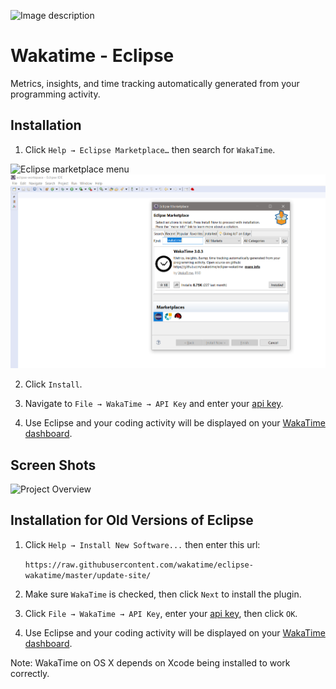 ![Image description](https://i1.faceprep.in/ProGrad/face-logo-resized.png)
# Wakatime - Eclipse

Metrics, insights, and time tracking automatically generated from your programming activity.


## Installation

1. Click `Help → Eclipse Marketplace…` then search for `WakaTime`.

![Eclipse marketplace menu](https://wakatime.com/static/img/plugins/installing/eclipse.png)
![type install](./images/type-wakatime.png)

2. Click `Install`.

3. Navigate to `File → WakaTime → API Key` and enter your [api key](https://wakatime.com/settings#apikey).

4. Use Eclipse and your coding activity will be displayed on your [WakaTime dashboard](https://wakatime.com).


## Screen Shots

![Project Overview](https://wakatime.com/static/img/ScreenShots/Screen-Shot-2016-03-21.png)



## Installation for Old Versions of Eclipse

1. Click `Help → Install New Software...` then enter this url:

    `https://raw.githubusercontent.com/wakatime/eclipse-wakatime/master/update-site/`

2. Make sure `WakaTime` is checked, then click `Next` to install the plugin.

3. Click `File → WakaTime → API Key`, enter your [api key](https://wakatime.com/settings#apikey), then click `OK`.

4. Use Eclipse and your coding activity will be displayed on your [WakaTime dashboard](https://wakatime.com).

Note: WakaTime on OS X depends on Xcode being installed to work correctly.


